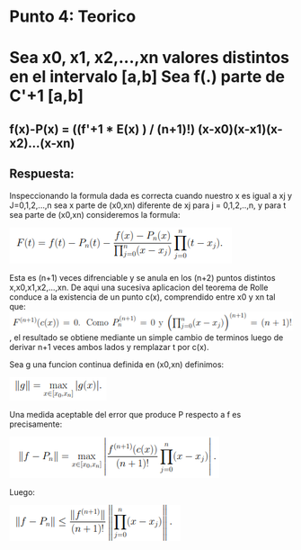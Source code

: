 # Punto 4: Teorico

# Sea x0, x1, x2,...,xn valores distintos en el intervalo [a,b] Sea f(.) parte de C'+1 [a,b]

## f(x)-P(x) = ((f'+1  * E(x) ) / (n+1)!) (x-x0)(x-x1)(x-x2)...(x-xn)

## Respuesta:

Inspeccionando la formula dada es correcta cuando nuestro x es igual a xj y J=0,1,2,...,n sea x parte de (x0,xn) diferente de xj para j = 0,1,2,..,n, y para t sea parte de (x0,xn) consideremos la formula:

![Formula1](formula1.PNG)

Esta es (n+1) veces difrenciable y se anula en los (n+2) puntos distintos x,x0,x1,x2,...,xn. De aqui una sucesiva aplicacion del teorema de Rolle conduce a la existencia de un punto c(x), comprendido entre x0 y xn tal que: ![Formula2](formula2.PNG), el resultado se obtiene mediante un simple cambio de terminos luego de derivar n+1 veces ambos lados y remplazar t por c(x).

Sea g una funcion continua definida en (x0,xn) definimos: 

![Formula3](formula3.PNG)

Una medida aceptable del error que produce P respecto a f es precisamente:

![Formula4](formula4.PNG)

Luego:

![Formula5](formula5.PNG)
